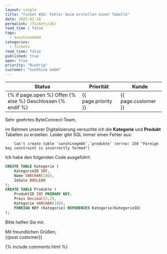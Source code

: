 ```yaml
---
layout: single
title: "Ticket #26: Fehler beim erstellen einer Tabelle"
date: 2025-01-18
permalink: /Tickets/26/
read_time : false
tags:
  - SunshineGmbH
categories:
  - Tickets
read_time: false
published: true
open: true
priority: "Niedrig"
customer: "SunShine GmbH"
---
```


| Status | Priorität | Kunde |
|--------|----------|--------|
| {% if page.open %} Offen {% else %} Geschlossen {% endif %} | {{ page.priority }} | {{ page.customer }} |


Sehr geehrtes ByteConnect-Team,

im Rahmen unserer Digitalisierung versuchte ich die **Kategorie** und **Produkt** Tabellen zu erstellen.
Leider gibt SQL immer einen Fehler aus: 
```
    Can't create table `sunshinegmbh`.`produkte` (errno: 150 "Foreign key constraint is incorrectly formed")
```

Ich habe den folgenden Code ausgeführt:
```sql
CREATE TABLE Kategorie (
    KategorieID INT,
    Name VARCHAR(100),
    ImSale BOOLEAN
);
CREATE TABLE Produkte (
    ProduktID INT PRIMARY KEY,
    Preis Decimal(5,2),
    Kategorie VARCHAR(100),
    FOREIGN KEY (Kategorie) REFERENCES Kategorie(KategorieID)
);
````

Bitte helfen Sie mir.

Mit freundlichen Grüßen,  
{{post.customer}}

{% include comments.html %}